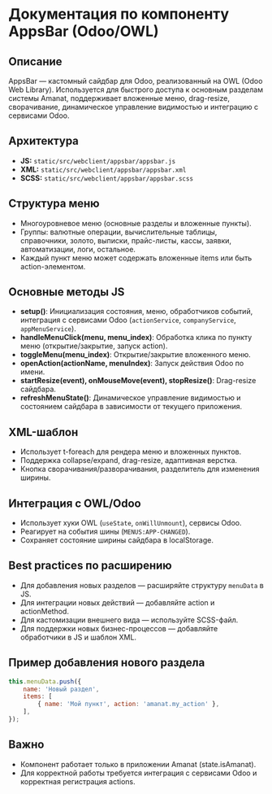 # Документация по компоненту AppsBar (Odoo/OWL)

## Описание
AppsBar — кастомный сайдбар для Odoo, реализованный на OWL (Odoo Web Library). Используется для быстрого доступа к основным разделам системы Amanat, поддерживает вложенные меню, drag-resize, сворачивание, динамическое управление видимостью и интеграцию с сервисами Odoo.

## Архитектура
- **JS:** `static/src/webclient/appsbar/appsbar.js`
- **XML:** `static/src/webclient/appsbar/appsbar.xml`
- **SCSS:** `static/src/webclient/appsbar/appsbar.scss`

## Структура меню
- Многоуровневое меню (основные разделы и вложенные пункты).
- Группы: валютные операции, вычислительные таблицы, справочники, золото, выписки, прайс-листы, кассы, заявки, автоматизации, логи, остальное.
- Каждый пункт меню может содержать вложенные items или быть action-элементом.

## Основные методы JS
- **setup()**: Инициализация состояния, меню, обработчиков событий, интеграция с сервисами Odoo (`actionService`, `companyService`, `appMenuService`).
- **handleMenuClick(menu, menu_index)**: Обработка клика по пункту меню (открытие/закрытие, запуск action).
- **toggleMenu(menu_index)**: Открытие/закрытие вложенного меню.
- **openAction(actionName, menuIndex)**: Запуск действия Odoo по имени.
- **startResize(event), onMouseMove(event), stopResize()**: Drag-resize сайдбара.
- **refreshMenuState()**: Динамическое управление видимостью и состоянием сайдбара в зависимости от текущего приложения.

## XML-шаблон
- Использует t-foreach для рендера меню и вложенных пунктов.
- Поддержка collapse/expand, drag-resize, адаптивная верстка.
- Кнопка сворачивания/разворачивания, разделитель для изменения ширины.

## Интеграция с OWL/Odoo
- Использует хуки OWL (`useState`, `onWillUnmount`), сервисы Odoo.
- Реагирует на события шины (`MENUS:APP-CHANGED`).
- Сохраняет состояние ширины сайдбара в localStorage.

## Best practices по расширению
- Для добавления новых разделов — расширяйте структуру `menuData` в JS.
- Для интеграции новых действий — добавляйте action и actionMethod.
- Для кастомизации внешнего вида — используйте SCSS-файл.
- Для поддержки новых бизнес-процессов — добавляйте обработчики в JS и шаблон XML.

## Пример добавления нового раздела
```js
this.menuData.push({
    name: 'Новый раздел',
    items: [
        { name: 'Мой пункт', action: 'amanat.my_action' },
    ],
});
```

## Важно
- Компонент работает только в приложении Amanat (state.isAmanat).
- Для корректной работы требуется интеграция с сервисами Odoo и корректная регистрация actions. 